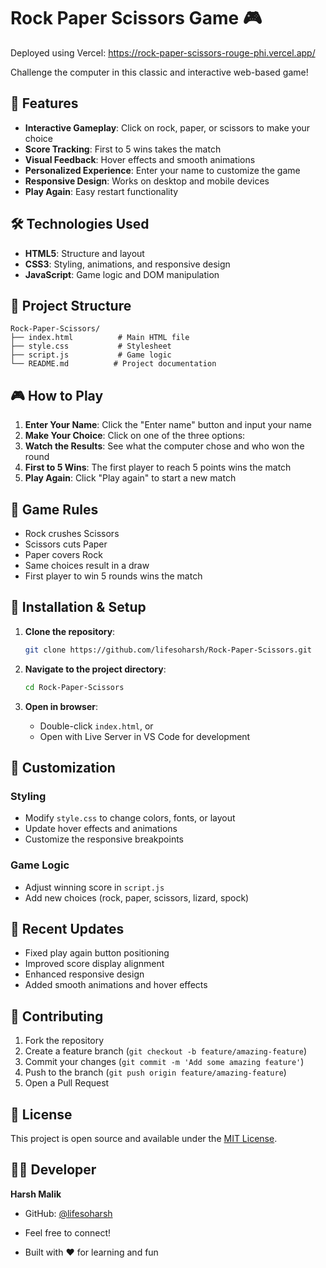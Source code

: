 # Rock Paper Scissors Game 🎮
Deployed using Vercel: https://rock-paper-scissors-rouge-phi.vercel.app/

Challenge the computer in this classic and interactive web-based game!

## 🎯 Features

- **Interactive Gameplay**: Click on rock, paper, or scissors to make your choice
- **Score Tracking**: First to 5 wins takes the match
- **Visual Feedback**: Hover effects and smooth animations
- **Personalized Experience**: Enter your name to customize the game
- **Responsive Design**: Works on desktop and mobile devices
- **Play Again**: Easy restart functionality

## 🛠️ Technologies Used

- **HTML5**: Structure and layout
- **CSS3**: Styling, animations, and responsive design
- **JavaScript**: Game logic and DOM manipulation

## 📁 Project Structure

```
Rock-Paper-Scissors/
├── index.html          # Main HTML file
├── style.css           # Stylesheet
├── script.js           # Game logic
└── README.md          # Project documentation
```

## 🎮 How to Play

1. **Enter Your Name**: Click the "Enter name" button and input your name
2. **Make Your Choice**: Click on one of the three options:
3. **Watch the Results**: See what the computer chose and who won the round
4. **First to 5 Wins**: The first player to reach 5 points wins the match
5. **Play Again**: Click "Play again" to start a new match

## 🎯 Game Rules

- Rock crushes Scissors
- Scissors cuts Paper
- Paper covers Rock
- Same choices result in a draw
- First player to win 5 rounds wins the match

## 🔧 Installation & Setup

1. **Clone the repository**:
   ```bash
   git clone https://github.com/lifesoharsh/Rock-Paper-Scissors.git
   ```

2. **Navigate to the project directory**:
   ```bash
   cd Rock-Paper-Scissors
   ```

3. **Open in browser**:
   - Double-click `index.html`, or
   - Open with Live Server in VS Code for development

## 🎨 Customization

### Styling
- Modify `style.css` to change colors, fonts, or layout
- Update hover effects and animations
- Customize the responsive breakpoints

### Game Logic
- Adjust winning score in `script.js`
- Add new choices (rock, paper, scissors, lizard, spock)

## 🔄 Recent Updates

- Fixed play again button positioning
- Improved score display alignment
- Enhanced responsive design
- Added smooth animations and hover effects

## 🤝 Contributing

1. Fork the repository
2. Create a feature branch (`git checkout -b feature/amazing-feature`)
3. Commit your changes (`git commit -m 'Add some amazing feature'`)
4. Push to the branch (`git push origin feature/amazing-feature`)
5. Open a Pull Request

## 📝 License

This project is open source and available under the [MIT License](LICENSE).

## 👨‍💻 Developer

**Harsh Malik**

- GitHub: [@lifesoharsh](https://github.com/lifesoharsh)
- Feel free to connect!

- Built with ❤️ for learning and fun
